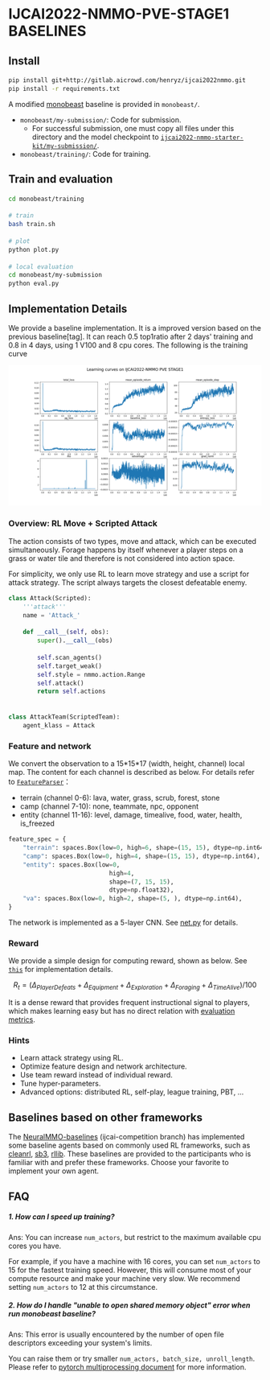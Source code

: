 
# IJCAI2022-NMMO-PVE-STAGE1 BASELINES
## Install
```bash
pip install git+http://gitlab.aicrowd.com/henryz/ijcai2022nmmo.git
pip install -r requirements.txt
```

A modified [monobeast](https://github.com/facebookresearch/) baseline is provided in `monobeast/`. 
- `monobeast/my-submission/`: Code for submission. 
    - For successful submission, one must copy all files under this directory and the model checkpoint to [`ijcai2022-nmmo-starter-kit/my-submission/`](https://gitlab.aicrowd.com/neural-mmo/ijcai2022-nmmo-starter-kit/-/tree/main/my-submission).
- `monobeast/training/`: Code for training.

## Train and evaluation
```bash
cd monobeast/training

# train
bash train.sh

# plot
python plot.py

# local evaluation
cd monobeast/my-submission
python eval.py
```

## Implementation Details

We provide a baseline implementation. It is a improved version based on the previous baseline[tag]. It can reach 0.5 top1ratio after 2 days' training and 0.8 in 4 days, using 1 V100 and 8 cpu cores. The following is the training curve

![training curve](plot.png)


### **Overview: RL Move + Scripted Attack**

The action consists of two types, move and attack, which can be executed simultaneously. Forage happens by itself whenever a player steps on a grass or water tile and therefore is not considered into action space.

For simplicity, we only use RL to learn move strategy and use a script for attack strategy. The script always targets the closest defeatable enemy.

```python
class Attack(Scripted):
    '''attack'''
    name = 'Attack_'

    def __call__(self, obs):
        super().__call__(obs)

        self.scan_agents()
        self.target_weak()
        self.style = nmmo.action.Range
        self.attack()
        return self.actions


class AttackTeam(ScriptedTeam):
    agent_klass = Attack
```

### **Feature and network**
We convert the observation to a 15\*15\*17 (width, height, channel) local map. The content for each channel is described as below. For details refer to [`FeatureParser`](./monobeast/training/torchbeast/neural_mmo/train_wrapper.py)：

- terrain (channel 0-6): lava, water, grass, scrub, forest, stone
- camp (channel 7-10): none, teammate, npc, opponent
- entity (channel 11-16): level, damage, timealive, food, water, health, is_freezed

```python
feature_spec = {
    "terrain": spaces.Box(low=0, high=6, shape=(15, 15), dtype=np.int64),
    "camp": spaces.Box(low=0, high=4, shape=(15, 15), dtype=np.int64),
    "entity": spaces.Box(low=0,
                            high=4,
                            shape=(7, 15, 15),
                            dtype=np.float32),
    "va": spaces.Box(low=0, high=2, shape=(5, ), dtype=np.int64),
}
```

The network is implemented as a 5-layer CNN. See [net.py](./monobeast/training/torchbeast/neural_mmo/net.py) for details.

### **Reward**
We provide a simple design for computing reward, shown as below. See
[`this`](./monobeast/training/torchbeast/neural_mmo/train_wrapper.py) for implementation details.
```math
R_t = (\Delta_{PlayerDefeats} + \Delta_{Equipment} + \Delta_{Exploration} + \Delta_{Foraging} + \Delta_{TimeAlive}) / 100
```

It is a dense reward that provides frequent instructional signal to players, 
which makes learning easy but has no direct relation with [evaluation metrics](https://www.aicrowd.com/challenges/ijcai-2022-the-neural-mmo-challenge#evaluation). 



### **Hints**
- Learn attack strategy using RL.
- Optimize feature design and network architecture.
- Use team reward instead of individual reward.
- Tune hyper-parameters.
- Advanced options: distributed RL, self-play, league training, PBT, ... 


## Baselines based on other frameworks
The [NeuralMMO-baselines](https://github.com/NeuralMMO/baselines/tree/ijcai-competition) (ijcai-competition branch) has implemented some baseline agents based on commonly used RL frameworks, such as [cleanrl](https://github.com/vwxyzjn/cleanrl), [sb3](https://github.com/DLR-RM/stable-baselines3), [rllib](https://github.com/ray-project/ray/tree/master/rllib). These baselines are provided to the participants who is familiar with and prefer these frameworks. Choose your favorite to implement your own agent.


## FAQ

##### 1. How can I speed up training?
Ans: You can increase `num_actors`, but restrict to the maximum available cpu cores you have. 

For example, if you have a machine with 16 cores,  you can set `num_actors` to 15 for the fastest training speed. However, this will consume most of your compute resource and make your machine very slow. We recommend setting `num_actors` to 12 at this circumstance.

##### 2. How do I handle "unable to open shared memory object" error when run monobeast baseline?
Ans: This error is usually encountered by the number of open file descriptors exceeding your system's limits. 

You can raise them or try smaller `num_actors, batch_size, unroll_length`. Please refer to [pytorch multiprocessing document](https://pytorch.org/docs/stable/multiprocessing.html#sharing-strategies) for more information.
